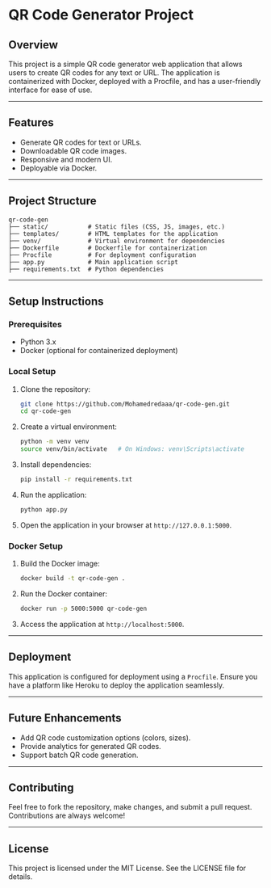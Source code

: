 # QR Code Generator Project

## Overview
This project is a simple QR code generator web application that allows users to create QR codes for any text or URL. The application is containerized with Docker, deployed with a Procfile, and has a user-friendly interface for ease of use.

---

## Features
- Generate QR codes for text or URLs.
- Downloadable QR code images.
- Responsive and modern UI.
- Deployable via Docker.

---

## Project Structure
```
qr-code-gen
├── static/           # Static files (CSS, JS, images, etc.)
├── templates/        # HTML templates for the application
├── venv/             # Virtual environment for dependencies
├── Dockerfile        # Dockerfile for containerization
├── Procfile          # For deployment configuration
├── app.py            # Main application script
├── requirements.txt  # Python dependencies
```

---

## Setup Instructions

### Prerequisites
- Python 3.x
- Docker (optional for containerized deployment)

### Local Setup
1. Clone the repository:
   ```bash
   git clone https://github.com/Mohamedredaaa/qr-code-gen.git
   cd qr-code-gen
   ```

2. Create a virtual environment:
   ```bash
   python -m venv venv
   source venv/bin/activate   # On Windows: venv\Scripts\activate
   ```

3. Install dependencies:
   ```bash
   pip install -r requirements.txt
   ```

4. Run the application:
   ```bash
   python app.py
   ```

5. Open the application in your browser at `http://127.0.0.1:5000`.

### Docker Setup
1. Build the Docker image:
   ```bash
   docker build -t qr-code-gen .
   ```

2. Run the Docker container:
   ```bash
   docker run -p 5000:5000 qr-code-gen
   ```

3. Access the application at `http://localhost:5000`.

---

## Deployment
This application is configured for deployment using a `Procfile`. Ensure you have a platform like Heroku to deploy the application seamlessly.

---

## Future Enhancements
- Add QR code customization options (colors, sizes).
- Provide analytics for generated QR codes.
- Support batch QR code generation.

---

## Contributing
Feel free to fork the repository, make changes, and submit a pull request. Contributions are always welcome!

---

## License
This project is licensed under the MIT License. See the LICENSE file for details.

